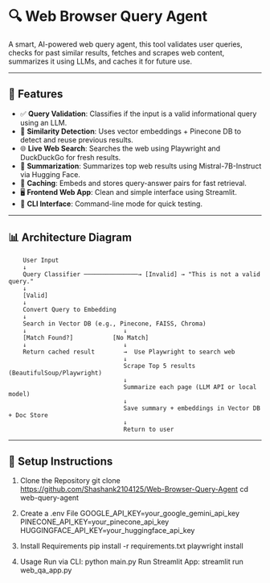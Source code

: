# 🔍 Web Browser Query Agent

A smart, AI-powered web query agent, this tool validates user queries, checks for past similar results, fetches and scrapes web content, summarizes it using LLMs, and caches it for future use.

---

## 📌 Features

- ✅ **Query Validation**: Classifies if the input is a valid informational query using an LLM.
- 🔁 **Similarity Detection**: Uses vector embeddings + Pinecone DB to detect and reuse previous results.
- 🌐 **Live Web Search**: Searches the web using Playwright and DuckDuckGo for fresh results.
- 🧠 **Summarization**: Summarizes top web results using Mistral-7B-Instruct via Hugging Face.
- 💾 **Caching**: Embeds and stores query-answer pairs for fast retrieval.
- 🖥️ **Frontend Web App**: Clean and simple interface using Streamlit.
- 🧪 **CLI Interface**: Command-line mode for quick testing.

---

## 📊 Architecture Diagram

        User Input
        ↓
        Query Classifier ───────────────→ [Invalid] → "This is not a valid query."
        ↓
        [Valid]
        ↓
        Convert Query to Embedding
        ↓
        Search in Vector DB (e.g., Pinecone, FAISS, Chroma)
        ↓                           ↓
        [Match Found?]           [No Match]
        ↓                           ↓
        Return cached result        →  Use Playwright to search web
                                    ↓
                                    Scrape Top 5 results (BeautifulSoup/Playwright)
                                    ↓
                                    Summarize each page (LLM API or local model)
                                    ↓
                                    Save summary + embeddings in Vector DB + Doc Store
                                    ↓
                                    Return to user

---

## 🚀 Setup Instructions

1. Clone the Repository
git clone https://github.com/Shashank2104125/Web-Browser-Query-Agent
cd web-query-agent

2. Create a .env File
GOOGLE_API_KEY=your_google_gemini_api_key
PINECONE_API_KEY=your_pinecone_api_key
HUGGINGFACE_API_KEY=your_huggingface_api_key

3. Install Requirements
pip install -r requirements.txt
playwright install

4. Usage
Run via CLI: python main.py
Run Streamlit App: streamlit run web_qa_app.py



